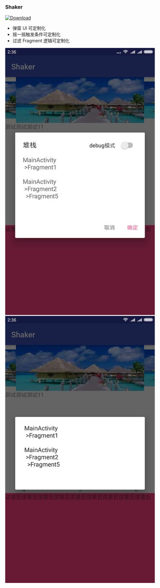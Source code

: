 

### Shaker


[ ![Download](https://api.bintray.com/packages/lovejjfg/maven/Shaker/images/download.svg) ](https://bintray.com/lovejjfg/maven/Shaker/_latestVersion)
* 弹窗 UI 可定制化
* 摇一摇触发条件可定制化
* 过滤 Fragment 逻辑可定制化


![定制弹窗效果](https://raw.githubusercontent.com/lovejjfg/screenshort/8653ede91bd3f8979e33760f314414035eb8dc29/WechatIMG291.jpeg)
![默认弹窗效果](https://raw.githubusercontent.com/lovejjfg/screenshort/8653ede91bd3f8979e33760f314414035eb8dc29/WechatIMG292.jpeg)








